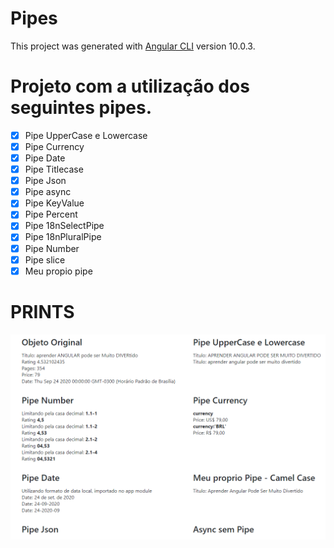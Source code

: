 # Pipes

This project was generated with [Angular CLI](https://github.com/angular/angular-cli) version 10.0.3.

# Projeto com a utilização dos seguintes pipes.

- [x] Pipe UpperCase e Lowercase
- [x] Pipe Currency
- [x] Pipe Date
- [x] Pipe Titlecase
- [x] Pipe Json
- [x] Pipe async
- [x] Pipe KeyValue
- [x] Pipe Percent
- [x] Pipe 18nSelectPipe
- [x] Pipe 18nPluralPipe
- [x] Pipe Number
- [x] Pipe slice
- [x] Meu propio pipe

# PRINTS 

![](./images/01.png)
